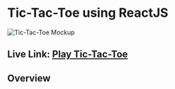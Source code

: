 # Tic-Tac-Toe using ReactJS

![Tic-Tac-Toe Mockup](https://github.com/vijita-u/Tic-Tac-Toe_ReactJS/assets/96591032/c160076a-9ce5-457c-af2d-86a9d9f1ab67)

## Live Link: [Play Tic-Tac-Toe](https://vijita-u.github.io/Tic-Tac-Toe_ReactJS/)

## Overview

